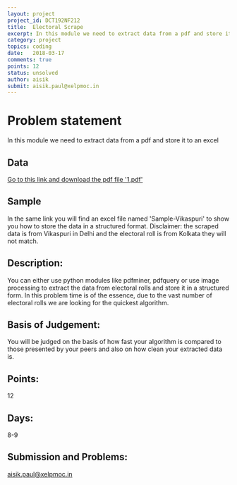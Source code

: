 ```yaml
---
layout: project
project_id: DCT192NF212
title:  Electoral Scrape
excerpt: In this module we need to extract data from a pdf and store it to an excel
category: project
topics: coding
date:   2018-03-17
comments: true
points: 12
status: unsolved
author: aisik
submit: aisik.paul@xelpmoc.in
---
```

# Problem statement
In this module we need to extract data from a pdf and store it to an excel


## Data
[Go to this link and download the pdf file '1.pdf'](https://github.com/datasutram/datasutram.github.io/tree/master/innovation_labs/JU/data)

## Sample
In the same link you will find an excel file named 'Sample-Vikaspuri' to show you how to store the data in a structured format.  Disclaimer: the scraped data is from Vikaspuri in Delhi and the electoral roll is from Kolkata they will not match.


## Description:
You can either use python modules like pdfminer, pdfquery or use image processing to extract the data from electoral rolls and store it in a structured form. In this problem time is of the essence, due to the vast number of electoral rolls we are looking for the quickest algorithm.

## Basis of Judgement:
You will be judged on the basis of how fast your algorithm is compared to those presented by your peers and also on how clean your extracted data is.

## Points:
12

## Days:
8-9

## Submission and Problems:
aisik.paul@xelpmoc.in
